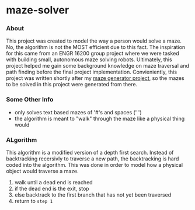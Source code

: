 # maze-solver

### About
This project was created to model the way a person would solve a maze. No, the algorithm is not the MOST efficient due to this fact. The inspiration for this came from an ENGR 16200 group project where we were tasked with building small, autonomous maze solving robots. Ultimately, this project helped me gain some background knowledge on maze traversal and path finding before the final project implementation. Convieniently, this project was written shortly after my [maze generator project](https://github.com/g-hurst/maze-generator), so the mazes to be solved in this project were generated from there. 

### Some Other Info
* only solves text based mazes of '#'s and spaces (' ')
* the algorithm is meant to "walk" through the maze like a physical thing would

### ALgorithm
This algorithm is a modified version of a depth first search. Instead of backtracking recersivly to traverse a new path, the backtracking is hard coded into the algorithm. This was done in order to model how a physical object would traverse a maze.
1. walk until a dead end is reached
2. if the dead end is the exit, stop
3. else backtrack to the first branch that has not yet been traversed
4. return to `step 1`